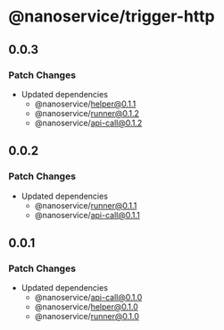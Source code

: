 # @nanoservice/trigger-http

## 0.0.3

### Patch Changes

- Updated dependencies
  - @nanoservice/helper@0.1.1
  - @nanoservice/runner@0.1.2
  - @nanoservice/api-call@0.1.2

## 0.0.2

### Patch Changes

- Updated dependencies
  - @nanoservice/runner@0.1.1
  - @nanoservice/api-call@0.1.1

## 0.0.1

### Patch Changes

- Updated dependencies
  - @nanoservice/api-call@0.1.0
  - @nanoservice/helper@0.1.0
  - @nanoservice/runner@0.1.0
